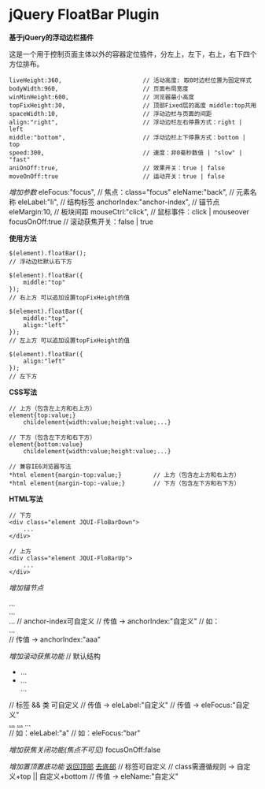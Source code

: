 jQuery FloatBar Plugin
========

**基于jQuery的浮动边栏插件**

这是一个用于控制页面主体以外的容器定位插件，分左上，左下，右上，右下四个方位排布。


    liveHeight:360,                       // 活动高度: 取0时边栏位置为固定样式
    bodyWidth:960,                        // 页面布局宽度
    winMinHeight:600,                     // 浏览器最小高度
    topFixHeight:30,                      // 顶部Fixed层的高度 middle:top共用
    spaceWidth:10,                        // 浮动边栏与页面的间距
    align:"right",                        // 浮动边栏左右停靠方式：right | left
    middle:"bottom",                      // 浮动边栏上下停靠方式：bottom | top
    speed:300,                            // 速度：非0毫秒数值 | "slow" | "fast"
    aniOnOff:true,                        // 效果开关：true | false
    moveOnOff:true                        // 运动开关：true | false

*增加参数*
    eleFocus:"focus",                     // 焦点：class="focus"
	eleName:"back",                       // 元素名称
	eleLabel:"li",                        // 结构标签
	anchorIndex:"anchor-index",           // 锚节点
	eleMargin:10,                         // 板块间距
	mouseCtrl:"click",                    // 鼠标事件：click | mouseover
	focusOnOff:true                       // 滚动获焦开关：false | true

**使用方法**

    $(element).floatBar();
    // 浮动边栏默认右下方
    
    $(element).floatBar({
        middle:"top"
    });
    // 右上方 可以追加设置topFixHeight的值
    
    $(element).floatBar({
        middle:"top",
        align:"left"
    });
    // 左上方 可以追加设置topFixHeight的值
    
    $(element).floatBar({
        align:"left"
    });
    // 左下方
    
**CSS写法**

    // 上方（包含左上方和右上方）
    element{top:value;}
        childelement{width:value;height:value;...}
    
    // 下方（包含左下方和右下方）
    element{bottom:value}
        childelement{width:value;height:value;...}

    // 兼容IE6浏览器写法
    *html element{margin-top:value;}         // 上方（包含左上方和右上方）
    *html element{margin-top:-value;}        // 下方（包含左下方和右下方）

**HTML写法**

    // 下方
    <div class="element JQUI-FloBarDown">
        ...
    </div>

    // 上方
    <div class="element JQUI-FloBarUp">
        ...
    </div>


*增加锚节点*
	<div anchor-index="1">...</div>
    <div anchor-index="2">...</div>
    ...
    // anchor-index可自定义
    // 传值 -> anchorIndex:"自定义"
    // 如：<div aaa="1">...</div>
    // 传值 -> anchorIndex:"aaa"

*增加滚动获焦功能*
    // 默认结构
	<div>
        <ul>
            <li class="focus">...</li>
            <li>...</li>
            ...
        </ul>
	</div>
    // 标签 && 类 可自定义
    // 传值 -> eleLabel:"自定义"
    // 传值 -> eleFocus:"自定义"
    <div>
        <a class="bar" href="javascript:;">...</a>
        <a href="javascript:;">...</a>
        ...
	</div>
    // 如：eleLabel:"a"
    // 如：eleFocus:"bar"

*增加获焦关闭功能(焦点不可见)*
    focusOnOff:false

*增加置顶置底功能*
	<a href="javascript:;" class="backtop">返回顶部</a>
	<a href="javascript:;" class="backbottom">去底部</a>
    // 标签可自定义
    // class需遵循规则 -> 自定义+top || 自定义+bottom
    // 传值 -> eleName:"自定义"






